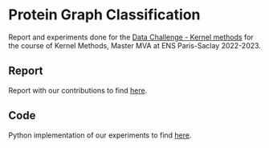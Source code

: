 # Protein Graph Classification
Report and experiments done for the [Data Challenge - Kernel methods](https://www.kaggle.com/competitions/data-challenge-kernel-methods-2022-2023/overview) for the course of Kernel Methods, Master MVA at ENS Paris-Saclay 2022-2023.

## Report
Report with our contributions to find [here](https://github.com/AmbroiseOdonnat/OTKE/blob/main/Kernel_Methods_report.pdf).

## Code
Python implementation of our experiments to find [here](https://github.com/AmbroiseOdonnat/OTKE/blob/main/main.ipynb).
